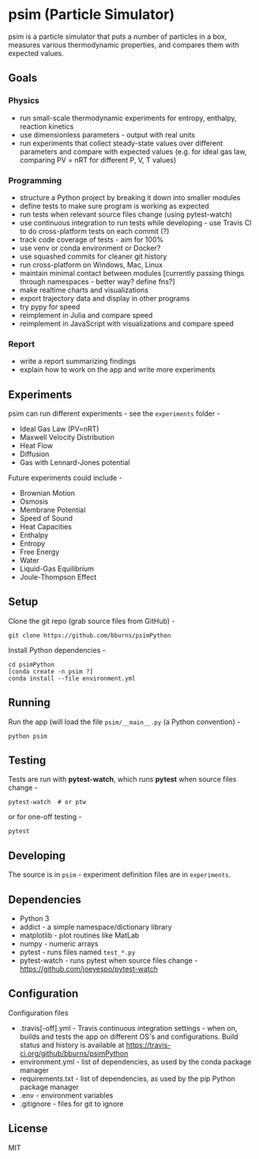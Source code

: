 # psim (Particle Simulator)

psim is a particle simulator that puts a number of particles in a box, measures various thermodynamic properties, and compares them with expected values. 


## Goals

### Physics

- run small-scale thermodynamic experiments for entropy, enthalpy, reaction kinetics
- use dimensionless parameters - output with real units
- run experiments that collect steady-state values over different parameters and compare with expected values (e.g. for ideal gas law, comparing PV = nRT for different P, V, T values)
 
### Programming

- structure a Python project by breaking it down into smaller modules
- define tests to make sure program is working as expected
- run tests when relevant source files change (using pytest-watch)
- use continuous integration to run tests while developing - use Travis CI to do cross-platform tests on each commit (?)
- track code coverage of tests - aim for 100%
- use venv or conda environment or Docker?
- use squashed commits for cleaner git history
- run cross-platform on Windows, Mac, Linux
- maintain minimal contact between modules [currently passing things through namespaces - better way? define fns?]
- make realtime charts and visualizations
- export trajectory data and display in other programs
- try pypy for speed
- reimplement in Julia and compare speed
- reimplement in JavaScript with visualizations and compare speed

### Report

- write a report summarizing findings
- explain how to work on the app and write more experiments


## Experiments

psim can run different experiments - see the `experiments` folder - 

- Ideal Gas Law (PV=nRT)
- Maxwell Velocity Distribution
- Heat Flow
- Diffusion
- Gas with Lennard-Jones potential

Future experiments could include -

- Brownian Motion
- Osmosis
- Membrane Potential
- Speed of Sound
- Heat Capacities
- Enthalpy
- Entropy
- Free Energy
- Water
- Liquid-Gas Equilibrium
- Joule-Thompson Effect


## Setup

Clone the git repo (grab source files from GitHub) -

    git clone https://github.com/bburns/psimPython

Install Python dependencies - 

    cd psimPython
    [conda create -n psim ?]
    conda install --file environment.yml


## Running

Run the app (will load the file `psim/__main__.py` (a Python convention) -

    python psim


## Testing

Tests are run with **pytest-watch**, which runs **pytest** when source files change - 

    pytest-watch  # or ptw

or for one-off testing - 

    pytest


## Developing

The source is in `psim` - experiment definition files are in `experiments`. 


## Dependencies

- Python 3
- addict - a simple namespace/dictionary library
- matplotlib - plot routines like MatLab
- numpy - numeric arrays
- pytest - runs files named `test_*.py`
- pytest-watch - runs pytest when source files change - https://github.com/joeyespo/pytest-watch


## Configuration

Configuration files

- .travis[-off].yml - Travis continuous integration settings - when on, builds and tests the app on different OS's and configurations. Build status and history is available at https://travis-ci.org/github/bburns/psimPython
- environment.yml - list of dependencies, as used by the conda package manager
- requirements.txt - list of dependencies, as used by the pip Python package manager
- .env - environment variables
- .gitignore - files for git to ignore


## License

MIT
